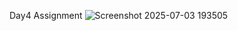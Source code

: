 Day4 Assignment 
![Screenshot 2025-07-03 193505](https://github.com/user-attachments/assets/80dd71c9-001e-4264-85fa-7f846f33919e)
